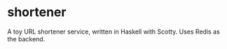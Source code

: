 # shortener

A toy URL shortener service, written in Haskell with Scotty.
Uses Redis as the backend.
